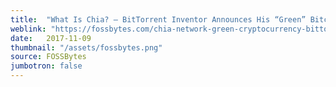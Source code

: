 ```yaml
---
title:  "What Is Chia? — BitTorrent Inventor Announces His “Green” Bitcoin Competitor"
weblink: "https://fossbytes.com/chia-network-green-cryptocurrency-bittorrent-inventor-green-bitcoin-competitor/"
date:   2017-11-09
thumbnail: "/assets/fossbytes.png"
source: FOSSBytes
jumbotron: false
---
```


